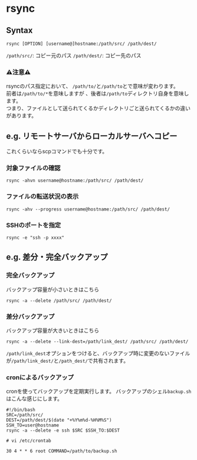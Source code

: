 # rsync
## Syntax  
```
rsync [OPTION] [username@]hostname:/path/src/ /path/dest/
```
```/path/src/```: コピー元のパス ```/path/dest/```: コピー先のパス  
### :warning:注意:warning:
rsyncのパス指定において、  ```/path/to/```と```/path/to```とで意味が変わります。  
前者は```/path/to/*```を意味しますが 、後者は```/path/to```ディレクトリ自身を意味します。  
つまり、ファイルとして送られてくるかディレクトリごと送られてくるかの違いがあります。
## e.g. リモートサーバからローカルサーバへコピー
これくらいならscpコマンドでも十分です。
### 対象ファイルの確認
```
rsync -ahvn username@hostname:/path/src/ /path/dest/
```
### ファイルの転送状況の表示
```
rsync -ahv --progress username@hostname:/path/src/ /path/dest/
```
### SSHのポートを指定
```
rsync -e "ssh -p xxxx"
```
## e.g. 差分・完全バックアップ
### 完全バックアップ
バックアップ容量が小さいときはこちら
```
rsync -a --delete /path/src/ /path/dest/
```
### 差分バックアップ
バックアップ容量が大きいときはこちら
```
rsync -a --delete --link-dest=/path/link_dest/ /path/src/ /path/dest/
```
```/path/link_dest```オプションをつけると、バックアップ時に変更のないファイルが```/path/link_dest/```と```/path_dest/```で共有されます。
### cronによるバックアップ
cronを使ってバックアップを定期実行します。
バックアップのシェル```backup.sh```はこんな感じにします。
```
#!/bin/bash
SRC=/path/src/
DEST=/path/dest/$(date "+%Y%m%d-%H%M%S")
SSH_TO=user@hostname
rsync -a --delete -e ssh $SRC $SSH_TO:$DEST
```
```
# vi /etc/crontab
```
```
30 4 * * 6 root COMMAND=/path/to/backup.sh
```
